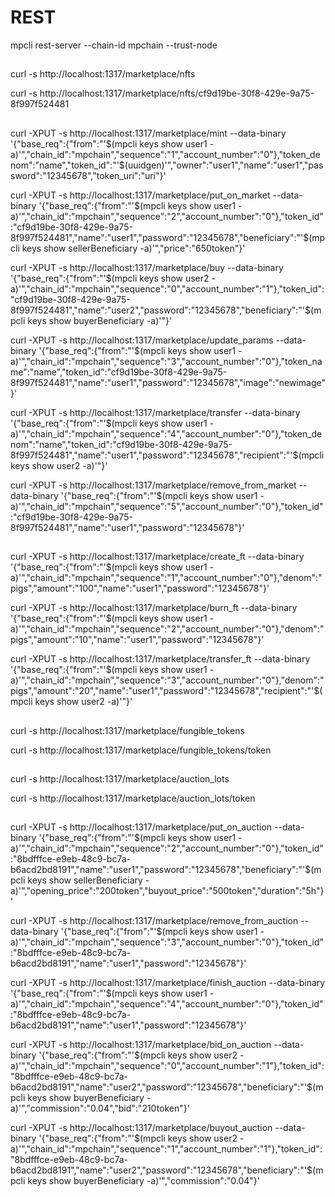 # REST

mpcli rest-server --chain-id mpchain --trust-node

##

curl -s http://localhost:1317/marketplace/nfts

curl -s http://localhost:1317/marketplace/nfts/cf9d19be-30f8-429e-9a75-8f997f524481

##

curl -XPUT -s http://localhost:1317/marketplace/mint --data-binary '{"base_req":{"from":"'$(mpcli keys show user1 -a)'","chain_id":"mpchain","sequence":"1","account_number":"0"},"token_denom":"name","token_id":"'$(uuidgen)'","owner":"user1","name":"user1","password":"12345678","token_uri":"uri"}'

curl -XPUT -s http://localhost:1317/marketplace/put_on_market --data-binary '{"base_req":{"from":"'$(mpcli keys show user1 -a)'","chain_id":"mpchain","sequence":"2","account_number":"0"},"token_id":"cf9d19be-30f8-429e-9a75-8f997f524481","name":"user1","password":"12345678","beneficiary":"'$(mpcli keys show sellerBeneficiary -a)'","price":"650token"}'

curl -XPUT -s http://localhost:1317/marketplace/buy --data-binary '{"base_req":{"from":"'$(mpcli keys show user2 -a)'","chain_id":"mpchain","sequence":"0","account_number":"1"},"token_id":"cf9d19be-30f8-429e-9a75-8f997f524481","name":"user2","password":"12345678","beneficiary":"'$(mpcli keys show buyerBeneficiary -a)'"}'

curl -XPUT -s http://localhost:1317/marketplace/update_params --data-binary '{"base_req":{"from":"'$(mpcli keys show user1 -a)'","chain_id":"mpchain","sequence":"3","account_number":"0"},"token_name":"name","token_id":"cf9d19be-30f8-429e-9a75-8f997f524481","name":"user1","password":"12345678","image":"newimage"}'

curl -XPUT -s http://localhost:1317/marketplace/transfer --data-binary '{"base_req":{"from":"'$(mpcli keys show user1 -a)'","chain_id":"mpchain","sequence":"4","account_number":"0"},"token_denom":"name","token_id":"cf9d19be-30f8-429e-9a75-8f997f524481","name":"user1","password":"12345678","recipient":"'$(mpcli keys show user2 -a)'"}'

curl -XPUT -s http://localhost:1317/marketplace/remove_from_market --data-binary '{"base_req":{"from":"'$(mpcli keys show user1 -a)'","chain_id":"mpchain","sequence":"5","account_number":"0"},"token_id":"cf9d19be-30f8-429e-9a75-8f997f524481","name":"user1","password":"12345678"}'

##

curl -XPUT -s http://localhost:1317/marketplace/create_ft --data-binary '{"base_req":{"from":"'$(mpcli keys show user1 -a)'","chain_id":"mpchain","sequence":"1","account_number":"0"},"denom":"pigs","amount":"100","name":"user1","password":"12345678"}'

curl -XPUT -s http://localhost:1317/marketplace/burn_ft --data-binary '{"base_req":{"from":"'$(mpcli keys show user1 -a)'","chain_id":"mpchain","sequence":"2","account_number":"0"},"denom":"pigs","amount":"10","name":"user1","password":"12345678"}'

curl -XPUT -s http://localhost:1317/marketplace/transfer_ft --data-binary '{"base_req":{"from":"'$(mpcli keys show user1 -a)'","chain_id":"mpchain","sequence":"3","account_number":"0"},"denom":"pigs","amount":"20","name":"user1","password":"12345678","recipient":"'$(mpcli keys show user2 -a)'"}'

##

curl -s http://localhost:1317/marketplace/fungible_tokens

curl -s http://localhost:1317/marketplace/fungible_tokens/token


##

curl -s http://localhost:1317/marketplace/auction_lots

curl -s http://localhost:1317/marketplace/auction_lots/token

##

curl -XPUT -s http://localhost:1317/marketplace/put_on_auction --data-binary '{"base_req":{"from":"'$(mpcli keys show user1 -a)'","chain_id":"mpchain","sequence":"2","account_number":"0"},"token_id":"8bdfffce-e9eb-48c9-bc7a-b6acd2bd8191","name":"user1","password":"12345678","beneficiary":"'$(mpcli keys show sellerBeneficiary -a)'","opening_price":"200token","buyout_price":"500token","duration":"5h"}'

curl -XPUT -s http://localhost:1317/marketplace/remove_from_auction --data-binary '{"base_req":{"from":"'$(mpcli keys show user1 -a)'","chain_id":"mpchain","sequence":"3","account_number":"0"},"token_id":"8bdfffce-e9eb-48c9-bc7a-b6acd2bd8191","name":"user1","password":"12345678"}'

curl -XPUT -s http://localhost:1317/marketplace/finish_auction --data-binary '{"base_req":{"from":"'$(mpcli keys show user1 -a)'","chain_id":"mpchain","sequence":"4","account_number":"0"},"token_id":"8bdfffce-e9eb-48c9-bc7a-b6acd2bd8191","name":"user1","password":"12345678"}'

curl -XPUT -s http://localhost:1317/marketplace/bid_on_auction --data-binary '{"base_req":{"from":"'$(mpcli keys show user2 -a)'","chain_id":"mpchain","sequence":"0","account_number":"1"},"token_id":"8bdfffce-e9eb-48c9-bc7a-b6acd2bd8191","name":"user2","password":"12345678","beneficiary":"'$(mpcli keys show buyerBeneficiary -a)'","commission":"0.04","bid":"210token"}'

curl -XPUT -s http://localhost:1317/marketplace/buyout_auction --data-binary '{"base_req":{"from":"'$(mpcli keys show user2 -a)'","chain_id":"mpchain","sequence":"1","account_number":"1"},"token_id":"8bdfffce-e9eb-48c9-bc7a-b6acd2bd8191","name":"user2","password":"12345678","beneficiary":"'$(mpcli keys show buyerBeneficiary -a)'","commission":"0.04"}'

##
